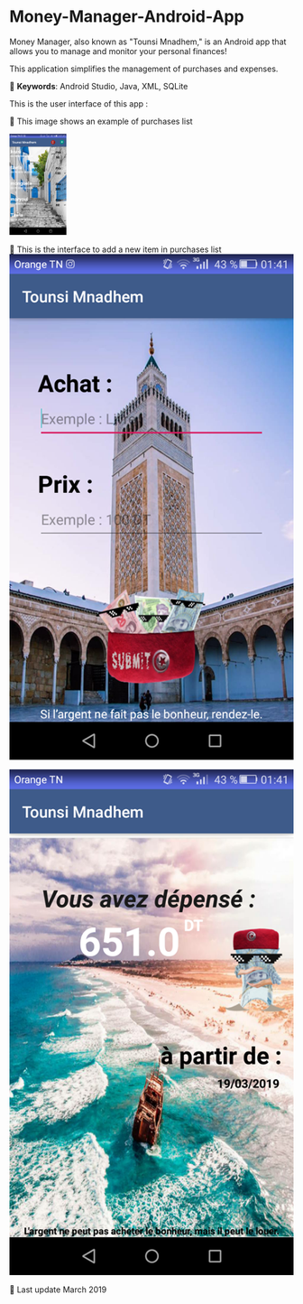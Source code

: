 # Money-Manager-Android-App

Money Manager, also known as "Tounsi Mnadhem," is an Android app that allows you to manage and monitor your personal finances!

This application simplifies the management of purchases and expenses.

📍 **Keywords**: Android Studio, Java, XML, SQLite

This is the user interface of this app : 

📝 This image shows an example of purchases list 

<img src="https://github.com/ghassenetanabene6/Money-Manager-Android-App/blob/master/screenshots/1.png" width="20%">

📝 This is the interface to add a new item in purchases list 
![Screenshot](https://github.com/ghassenetanabene6/Money-Manager-Android-App/blob/master/screenshots/2.png)


![Screenshot](https://github.com/ghassenetanabene6/Money-Manager-Android-App/blob/master/screenshots/3.png)




📅 Last update March 2019


